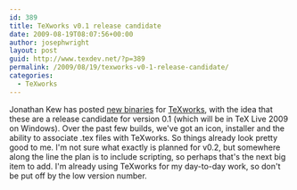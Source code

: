 ```yaml
---
id: 389
title: TeXworks v0.1 release candidate
date: 2009-08-19T08:07:56+00:00
author: josephwright
layout: post
guid: http://www.texdev.net/?p=389
permalink: /2009/08/19/texworks-v0-1-release-candidate/
categories:
  - TeXworks
---
```

Jonathan Kew has posted <a href="http://code.google.com/p/texworks/downloads/list">new binaries</a> for <a title="TeXworks: lowering the entry barrier to the TeX world" href="http://www.texworks.org/">TeXworks</a>, with the idea that these are a release candidate for version 0.1 (which will be in TeX Live 2009 on Windows). Over the past few builds, we've got an icon, installer and the ability to associate .tex files with TeXworks. So things already look pretty good to me. I'm not sure what exactly is planned for v0.2, but somewhere along the line the plan is to include scripting, so perhaps that's the next big item to add. I'm already using TeXworks for my day-to-day work, so don't be put off by the low version number.
